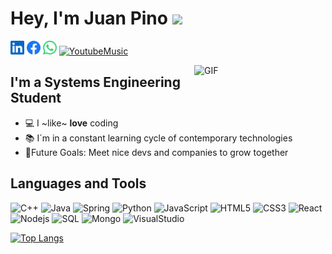 # Hey, I'm Juan Pino <img width="30px" src="https://media.giphy.com/media/pgyzkDAjpffLG/giphy.gif" />

[<img alt="LinkedIn" width="22px" src="icons/linkedin.svg" />](https://www.linkedin.com/in/juan-pino-vidal/)
[<img alt="Facebook" width="22px" src="icons/facebook.svg" />](https://www.facebook.com/juanesteban.pinovidal)
[<img alt="Wpp" width="22px" src="icons/wpp.svg" />](https://wa.me/+573233927516)
[<img alt="YoutubeMusic" width="22px" src="icons/logo-C.gif" />](https://music.youtube.com/playlist?list=PLiiU9YHwlzB-vukp_061nna6fOvVgH2E9)

<img align="right" alt="GIF" width="210px" src="https://media.giphy.com/media/3oKIPnAiaMCws8nOsE/giphy.gif" />

## I'm a Systems Engineering Student  

- 💻 I ~like~ **love** coding
- 📚 I´m in a constant learning cycle of contemporary technologies
- 🌝Future Goals: Meet nice devs and companies to grow together

## Languages and Tools
![C++](https://img.shields.io/badge/-C++-000000?style=flat&logo=c%2B%2B)
![Java](https://img.shields.io/badge/-Java-000000?style=flat&logo=java)
![Spring](https://img.shields.io/badge/-Spring-000000?style=flat&logo=spring)
![Python](https://img.shields.io/badge/-Python-000000?style=flat&logo=python)
![JavaScript](https://img.shields.io/badge/-JavaScript-000000?style=flat&logo=javascript)
![HTML5](https://img.shields.io/badge/-HTML5-000000?style=flat&logo=html5)
![CSS3](https://img.shields.io/badge/-CSS-000000?style=flat&logo=css3)
![React](https://img.shields.io/badge/-React-000000?style=flat&logo=react)
![Nodejs](https://img.shields.io/badge/-Nodejs-000000?style=flat&logo=nodedotjs)
![SQL](https://img.shields.io/badge/-SQL-000000?style=flat&logo=mysql)
![Mongo](https://img.shields.io/badge/-MongoDB-000000?style=flat&logo=mongodb)
![VisualStudio](https://img.shields.io/badge/-VisualStudio-000000?style=flat&logo=visualstudiocode)



[![Top Langs](https://github-readme-stats.vercel.app/api/top-langs/?username=MonkeyDPino)](https://github.com/MonkeyDPino/github-readme-stats) 